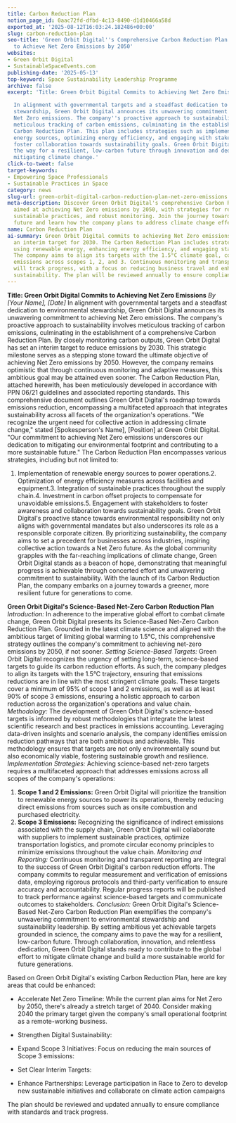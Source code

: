 ```yaml
---
title: Carbon Reduction Plan
notion_page_id: 0aac72fd-dfbd-4c13-8490-d1d10466a58d
exported_at: '2025-08-12T16:03:24.182486+00:00'
slug: carbon-reduction-plan
seo-title: 'Green Orbit Digital''s Comprehensive Carbon Reduction Plan: A Commitment
  to Achieve Net Zero Emissions by 2050'
websites:
- Green Orbit Digital
- SustainableSpaceEvents.com
publishing-date: '2025-05-13'
top-keyword: Space Sustainability Leadership Programme
archive: false
excerpt: 'Title: Green Orbit Digital Commits to Achieving Net Zero Emissions

  In alignment with governmental targets and a steadfast dedication to environmental
  stewardship, Green Orbit Digital announces its unwavering commitment to achieving
  Net Zero emissions. The company''s proactive approach to sustainability involves
  meticulous tracking of carbon emissions, culminating in the establishment of a comprehensive
  Carbon Reduction Plan. This plan includes strategies such as implementing renewable
  energy sources, optimizing energy efficiency, and engaging with stakeholders to
  foster collaboration towards sustainability goals. Green Orbit Digital aims to pave
  the way for a resilient, low-carbon future through innovation and dedication to
  mitigating climate change.'
click-to-tweet: false
target-keywords:
- Empowering Space Professionals
- Sustainable Practices in Space
category: news
slug-url: green-orbit-digital-carbon-reduction-plan-net-zero-emissions
meta-description: Discover Green Orbit Digital's comprehensive Carbon Reduction Plan
  aimed at achieving Net Zero emissions by 2050, with strategies for renewable energy,
  sustainable practices, and robust monitoring. Join the journey towards a greener
  future and learn how the company plans to address climate change effectively.
name: Carbon Reduction Plan
ai-summary: Green Orbit Digital commits to achieving Net Zero emissions by 2050, with
  an interim target for 2030. The Carbon Reduction Plan includes strategies such as
  using renewable energy, enhancing energy efficiency, and engaging stakeholders.
  The company aims to align its targets with the 1.5°C climate goal, covering significant
  emissions across scopes 1, 2, and 3. Continuous monitoring and transparent reporting
  will track progress, with a focus on reducing business travel and enhancing digital
  sustainability. The plan will be reviewed annually to ensure compliance and progress.
---
```


**Title: Green Orbit Digital Commits to Achieving Net Zero Emissions**
*By [Your Name], [Date]*
In alignment with governmental targets and a steadfast dedication to environmental stewardship, Green Orbit Digital announces its unwavering commitment to achieving Net Zero emissions. The company's proactive approach to sustainability involves meticulous tracking of carbon emissions, culminating in the establishment of a comprehensive Carbon Reduction Plan.
By closely monitoring carbon outputs, Green Orbit Digital has set an interim target to reduce emissions by 2030. This strategic milestone serves as a stepping stone toward the ultimate objective of achieving Net Zero emissions by 2050. However, the company remains optimistic that through continuous monitoring and adaptive measures, this ambitious goal may be attained even sooner.
The Carbon Reduction Plan, attached herewith, has been meticulously developed in accordance with PPN 06/21 guidelines and associated reporting standards. This comprehensive document outlines Green Orbit Digital's roadmap towards emissions reduction, encompassing a multifaceted approach that integrates sustainability across all facets of the organization's operations.
"We recognize the urgent need for collective action in addressing climate change," stated [Spokesperson's Name], [Position] at Green Orbit Digital. "Our commitment to achieving Net Zero emissions underscores our dedication to mitigating our environmental footprint and contributing to a more sustainable future."
The Carbon Reduction Plan encompasses various strategies, including but not limited to:
1. Implementation of renewable energy sources to power operations.2. Optimization of energy efficiency measures across facilities and equipment.3. Integration of sustainable practices throughout the supply chain.4. Investment in carbon offset projects to compensate for unavoidable emissions.5. Engagement with stakeholders to foster awareness and collaboration towards sustainability goals.
Green Orbit Digital's proactive stance towards environmental responsibility not only aligns with governmental mandates but also underscores its role as a responsible corporate citizen. By prioritizing sustainability, the company aims to set a precedent for businesses across industries, inspiring collective action towards a Net Zero future.
As the global community grapples with the far-reaching implications of climate change, Green Orbit Digital stands as a beacon of hope, demonstrating that meaningful progress is achievable through concerted effort and unwavering commitment to sustainability. With the launch of its Carbon Reduction Plan, the company embarks on a journey towards a greener, more resilient future for generations to come.





**Green Orbit Digital's Science-Based Net-Zero Carbon Reduction Plan**
*Introduction:*
In adherence to the imperative global effort to combat climate change, Green Orbit Digital presents its Science-Based Net-Zero Carbon Reduction Plan. Grounded in the latest climate science and aligned with the ambitious target of limiting global warming to 1.5°C, this comprehensive strategy outlines the company's commitment to achieving net-zero emissions by 2050, if not sooner. 
*Setting Science-Based Targets:*
Green Orbit Digital recognizes the urgency of setting long-term, science-based targets to guide its carbon reduction efforts. As such, the company pledges to align its targets with the 1.5°C trajectory, ensuring that emissions reductions are in line with the most stringent climate goals. These targets cover a minimum of 95% of scope 1 and 2 emissions, as well as at least 90% of scope 3 emissions, ensuring a holistic approach to carbon reduction across the organization's operations and value chain.
*Methodology:*
The development of Green Orbit Digital's science-based targets is informed by robust methodologies that integrate the latest scientific research and best practices in emissions accounting. Leveraging data-driven insights and scenario analysis, the company identifies emission reduction pathways that are both ambitious and achievable. This methodology ensures that targets are not only environmentally sound but also economically viable, fostering sustainable growth and resilience.
*Implementation Strategies:*
Achieving science-based net-zero targets requires a multifaceted approach that addresses emissions across all scopes of the company's operations:
1. **Scope 1 and 2 Emissions:** Green Orbit Digital will prioritize the transition to renewable energy sources to power its operations, thereby reducing direct emissions from sources such as onsite combustion and purchased electricity.
2. **Scope 3 Emissions:** Recognizing the significance of indirect emissions associated with the supply chain, Green Orbit Digital will collaborate with suppliers to implement sustainable practices, optimize transportation logistics, and promote circular economy principles to minimize emissions throughout the value chain.
*Monitoring and Reporting:*
Continuous monitoring and transparent reporting are integral to the success of Green Orbit Digital's carbon reduction efforts. The company commits to regular measurement and verification of emissions data, employing rigorous protocols and third-party verification to ensure accuracy and accountability. Regular progress reports will be published to track performance against science-based targets and communicate outcomes to stakeholders.
*Conclusion:*
Green Orbit Digital's Science-Based Net-Zero Carbon Reduction Plan exemplifies the company's unwavering commitment to environmental stewardship and sustainability leadership. By setting ambitious yet achievable targets grounded in science, the company aims to pave the way for a resilient, low-carbon future. Through collaboration, innovation, and relentless dedication, Green Orbit Digital stands ready to contribute to the global effort to mitigate climate change and build a more sustainable world for future generations.



Based on Green Orbit Digital's existing Carbon Reduction Plan, here are key areas that could be enhanced:

- Accelerate Net Zero Timeline: While the current plan aims for Net Zero by 2050, there's already a stretch target of 2040. Consider making 2040 the primary target given the company's small operational footprint as a remote-working business.

- Strengthen Digital Sustainability:

- Expand Scope 3 Initiatives: Focus on reducing the main sources of Scope 3 emissions:

- Set Clear Interim Targets:

- Enhance Partnerships: Leverage participation in Race to Zero to develop new sustainable initiatives and collaborate on climate action campaigns

The plan should be reviewed and updated annually to ensure compliance with standards and track progress.